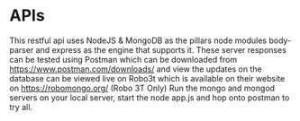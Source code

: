 # APIs
This restful api uses NodeJS & MongoDB as the pillars node modules body-parser and express as the engine that supports it.
These server responses can be tested using Postman which can be downloaded from https://www.postman.com/downloads/ and view the updates on the database can be viewed live on Robo3t which is available on their website on https://robomongo.org/ (Robo 3T Only)
Run the mongo and mongod servers on your local server, start the node app.js and hop onto postman to try all.
